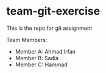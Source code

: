# team-git-exercise
This is the repo for git assignment


Team Members:
- Member A: Ahmad Irfan
- Member B: Sadia 
- Member C: Hammad 


